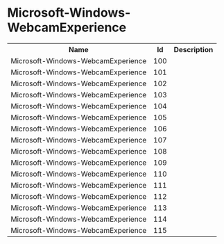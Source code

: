 # Microsoft-Windows-WebcamExperience

<table>
<colgroup><col/><col/><col/></colgroup>
<tr><th>Name</th><th>Id</th><th>Description</th></tr>
<tr><td>Microsoft-Windows-WebcamExperience</td><td>100</td><td></td></tr>
<tr><td>Microsoft-Windows-WebcamExperience</td><td>101</td><td></td></tr>
<tr><td>Microsoft-Windows-WebcamExperience</td><td>102</td><td></td></tr>
<tr><td>Microsoft-Windows-WebcamExperience</td><td>103</td><td></td></tr>
<tr><td>Microsoft-Windows-WebcamExperience</td><td>104</td><td></td></tr>
<tr><td>Microsoft-Windows-WebcamExperience</td><td>105</td><td></td></tr>
<tr><td>Microsoft-Windows-WebcamExperience</td><td>106</td><td></td></tr>
<tr><td>Microsoft-Windows-WebcamExperience</td><td>107</td><td></td></tr>
<tr><td>Microsoft-Windows-WebcamExperience</td><td>108</td><td></td></tr>
<tr><td>Microsoft-Windows-WebcamExperience</td><td>109</td><td></td></tr>
<tr><td>Microsoft-Windows-WebcamExperience</td><td>110</td><td></td></tr>
<tr><td>Microsoft-Windows-WebcamExperience</td><td>111</td><td></td></tr>
<tr><td>Microsoft-Windows-WebcamExperience</td><td>112</td><td></td></tr>
<tr><td>Microsoft-Windows-WebcamExperience</td><td>113</td><td></td></tr>
<tr><td>Microsoft-Windows-WebcamExperience</td><td>114</td><td></td></tr>
<tr><td>Microsoft-Windows-WebcamExperience</td><td>115</td><td></td></tr>
</table>
